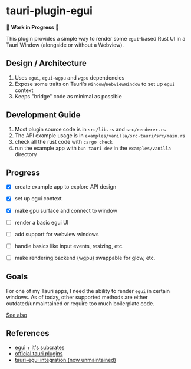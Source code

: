 # tauri-plugin-egui

🚧 **Work in Progress** 🚧

This plugin provides a simple way to render some `egui`-based Rust UI in a Tauri Window (alongside or without a Webview).


## Design / Architecture

1. Uses `egui`, `egui-wgpu` and `wgpu` dependencies
2. Expose some traits on Tauri's `Window`/`WebviewWindow` to set up `egui` context
3. Keeps "bridge" code as minimal as possible

## Development Guide

1. Most plugin source code is in `src/lib.rs` and `src/renderer.rs`
2. The API example usage is in `examples/vanilla/src-tauri/src/main.rs`
3. check all the rust code with `cargo check`
4. run the example app with `bun tauri dev` in the `examples/vanilla` directory

## Progress

- [x] create example app to explore API design
- [x] set up egui context
- [x] make gpu surface and connect to window
- [ ] render a basic egui UI
- [ ] add support for webview windows
- [ ] handle basics like input events, resizing, etc.
- [ ] make rendering backend (wgpu) swappable for glow, etc.


## Goals

For one of my Tauri apps, I need the ability to render `egui` in certain windows. As of today, other supported methods are either outdated/unmaintained or require too much boilerplate code.

[See also](https://github.com/clearlysid/egui-tao?tab=readme-ov-file#goals--motivations)


## References

- [egui + it's subcrates](https://github.com/emilk/egui)
- [official tauri plugins](https://github.com/tauri-apps/plugins-workspace)
- [tauri-egui integration (now unmaintained)](https://github.com/tauri-apps/tauri-egui)
